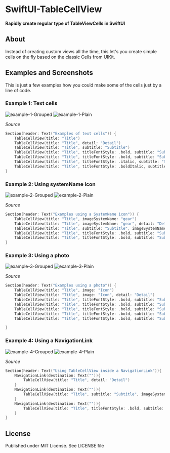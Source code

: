 # SwiftUI-TableCellView

__Rapidly create regular type of TableViewCells in SwiftUI__

## About

Instead of creating custom views all the time, this let's you create simple cells on the fly based on the classic Cells from UIKit. 



## Examples and Screenshots

This is just a few examples how you could make some of the cells just by a line of code.



### Example 1: Text cells

![example-1-Grouped](https://gitlab.com/renegadevi/swiftui-tablecellview/raw/master/screenshots/01_Grouped.png)
![example-1-Plain](https://gitlab.com/renegadevi/swiftui-tablecellview/raw/master/screenshots/01_Plain.png)

*Source*

```swift
Section(header: Text("Examples of text cells")) {
    TableCellView(title: "Title")
    TableCellView(title: "Title", detail: "Detail")
    TableCellView(title: "Title", subtitle: "Subtitle")
    TableCellView(title: "Title", titleFontStyle: .bold, subtitle: "Subtitle")
    TableCellView(title: "Title", titleFontStyle: .bold, subtitle: "Subtitle", detail: "Detail")
    TableCellView(title: "Title", titleFontStyle: .italic, subtitle: "Subtitle", detail: "Detail")
    TableCellView(title: "Title", titleFontStyle: .boldItalic, subtitle: "Subtitle", detail: "Detail")
}
```




### Example 2: Using systemName icon

![example-2-Grouped](https://gitlab.com/renegadevi/swiftui-tablecellview/raw/master/screenshots/02_Grouped.png)
![example-2-Plain](https://gitlab.com/renegadevi/swiftui-tablecellview/raw/master/screenshots/02_Plain.png)

*Source*

```swift
Section(header: Text("Examples using a SystemName icon")) {
    TableCellView(title: "Title", imageSystemName: "gear")
    TableCellView(title: "Title", imageSystemName: "gear", detail: "Detail")
    TableCellView(title: "Title", subtitle: "Subtitle", imageSystemName: "gear")
    TableCellView(title: "Title", titleFontStyle: .bold, subtitle: "Subtitle", imageSystemName: "gear")
    TableCellView(title: "Title", titleFontStyle: .bold, subtitle: "Subtitle", imageSystemName: "gear", detail: "Detail")
}
```




### Example 3: Using a photo

![example-3-Grouped](https://gitlab.com/renegadevi/swiftui-tablecellview/raw/master/screenshots/03_Grouped.png)
![example-3-Plain](https://gitlab.com/renegadevi/swiftui-tablecellview/raw/master/screenshots/03_Plain.png)

*Source*

```swift
Section(header: Text("Examples using a photo")) {
    TableCellView(title: "Title", image: "Icon")
    TableCellView(title: "Title", image: "Icon", detail: "Detail")
    TableCellView(title: "Title", titleFontStyle: .bold, subtitle: "Subtitle", image: "Icon", detail: "Detail")
    TableCellView(title: "Title", titleFontStyle: .bold, subtitle: "Subtitle", image: "Icon", imageRadius: 5, detail: "Detail")
    TableCellView(title: "Title", titleFontStyle: .bold, subtitle: "Subtitle", image: "Icon", imageRadius: 20)
    TableCellView(title: "Title", titleFontStyle: .bold, subtitle: "Subtitle", image: "Icon", imageSize: 50, imageRadius: 50, detail: "Detail")
    TableCellView(title: "Title", titleFontStyle: .bold, subtitle: "Subtitle", image: "Icon", imageSize: 75, imageRadius: 20, detail: "Detail")

}
```




### Example 4: Using a NavigationLink

![example-4-Grouped](https://gitlab.com/renegadevi/swiftui-tablecellview/raw/master/screenshots/04_Grouped.png)
![example-4-Plain](https://gitlab.com/renegadevi/swiftui-tablecellview/raw/master/screenshots/04_Plain.png)

*Source*

```swift
Section(header: Text("Using TableCellView inside a NavigationLink")){
    NavigationLink(destination: Text("")){
        TableCellView(title: "Title", detail: "Detail")
    }
    NavigationLink(destination: Text("")){
        TableCellView(title: "Title", subtitle: "Subtitle", imageSystemName: "gear", detail: "Detail")
    }
    NavigationLink(destination: Text("")){
        TableCellView(title: "Title", titleFontStyle: .bold, subtitle: "Subtitle", image: "Icon", imageRadius: 20, detail: "Detail")
    }
}
```




## License

Published under MIT License. See LICENSE file
